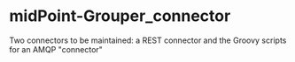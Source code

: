 # midPoint-Grouper_connector
Two connectors to be maintained: a REST connector and the Groovy scripts for an AMQP "connector"
